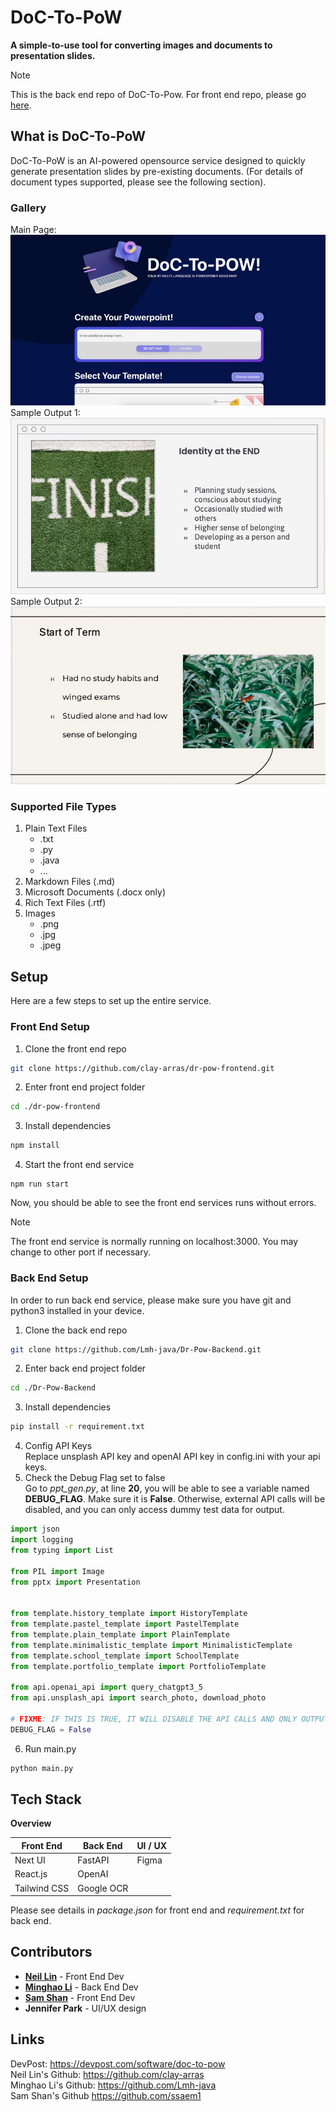 # DoC-To-PoW
**A simple-to-use tool for converting images and documents to presentation slides.**
> [!NOTE]  
> This is the back end repo of DoC-To-Pow. For front end repo, please go [here](https://github.com/clay-arras/dr-pow-frontend).
## What is DoC-To-PoW
DoC-To-PoW is an AI-powered opensource service designed to quickly generate presentation slides by pre-existing documents. (For
details of document types supported, please see the following section). 
### Gallery
Main Page:
![Main Page](images/MainPage.png "Main Page")
Sample Output 1:
![Sample Output1](images/SampleOutput1.png "Sample Output 1")
Sample Output 2:
![Sample Output2](images/SampleOutput2.png "Sample Output 2")
### Supported File Types
1. Plain Text Files
   - .txt
   - .py
   - .java
   - ...
2. Markdown Files (.md)
3. Microsoft Documents (.docx only)
4. Rich Text Files (.rtf)
5. Images
   - .png
   - .jpg
   - .jpeg

## Setup
Here are a few steps to set up the entire service.
### Front End Setup
1. Clone the front end repo
~~~bash
git clone https://github.com/clay-arras/dr-pow-frontend.git
~~~
2. Enter front end project folder
~~~bash
cd ./dr-pow-frontend
~~~
3. Install dependencies
~~~bash
npm install
~~~
4. Start the front end service
~~~
npm run start
~~~
Now, you should be able to see the front end services runs without errors.
> [!NOTE]  
> The front end service is normally running on localhost:3000. You may change to other port if necessary.

### Back End Setup
In order to run back end service, please make sure you have git and python3 installed in your device.
1. Clone the back end repo
~~~bash
git clone https://github.com/Lmh-java/Dr-Pow-Backend.git
~~~
2. Enter back end project folder
~~~bash
cd ./Dr-Pow-Backend
~~~
3. Install dependencies
~~~bash
pip install -r requirement.txt
~~~
4. Config API Keys  
Replace unsplash API key and openAI API key in config.ini with your api keys.
5. Check the Debug Flag set to false  
Go to *ppt_gen.py*, at line **20**, you will be able to see a variable named **DEBUG_FLAG**.
Make sure it is **False**. Otherwise, external API calls will be disabled, and you can only access dummy test data for output.
~~~python
import json
import logging
from typing import List

from PIL import Image
from pptx import Presentation


from template.history_template import HistoryTemplate
from template.pastel_template import PastelTemplate
from template.plain_template import PlainTemplate
from template.minimalistic_template import MinimalisticTemplate
from template.school_template import SchoolTemplate
from template.portfolio_template import PortfolioTemplate

from api.openai_api import query_chatgpt3_5
from api.unsplash_api import search_photo, download_photo

# FIXME: IF THIS IS TRUE, IT WILL DISABLE THE API CALLS AND ONLY OUTPUT DUMMY TEST DATA.
DEBUG_FLAG = False
~~~
6. Run main.py
~~~bash
python main.py
~~~


## Tech Stack
**Overview**

| Front End    | Back End   | UI / UX |
|--------------|------------|---------|
| Next UI      |   FastAPI  | Figma   |
| React.js     | OpenAI     |         |
| Tailwind CSS | Google OCR |         |

Please see details in *package.json* for front end and *requirement.txt* for back end.

## Contributors
- [**Neil Lin**](https://github.com/clay-arras) - Front End Dev
- [**Minghao Li**](https://github.com/Lmh-java) - Back End Dev
- [**Sam Shan**](https://github.com/ssaem1) - Front End Dev
- **Jennifer Park** - UI/UX design

## Links
DevPost: https://devpost.com/software/doc-to-pow  
Neil Lin's Github: https://github.com/clay-arras  
Minghao Li's Github: https://github.com/Lmh-java  
Sam Shan's Github https://github.com/ssaem1



